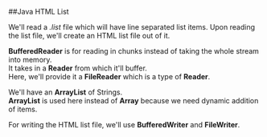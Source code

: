 ##Java HTML List

We'll read a *.list* file which will have line separated list items.
Upon reading the list file, we'll create an HTML list file out of it.

**BufferedReader** is for reading in chunks instead of taking the whole stream into memory.  
It takes in a **Reader** from which it'll buffer.  
Here, we'll provide it a **FileReader** which is a type of **Reader**.

We'll have an **ArrayList** of Strings.  
**ArrayList** is used here instead of **Array** because we need dynamic addition of items.

For writing the HTML list file, we'll use **BufferedWriter** and **FileWriter**.